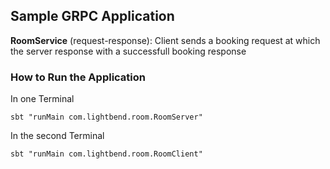 ## Sample GRPC Application

**RoomService** (request-response): Client sends a booking request at which the server response with a successfull booking response


### How to Run the Application

In one Terminal

```
sbt "runMain com.lightbend.room.RoomServer"

```

In the second Terminal

```
sbt "runMain com.lightbend.room.RoomClient"

```